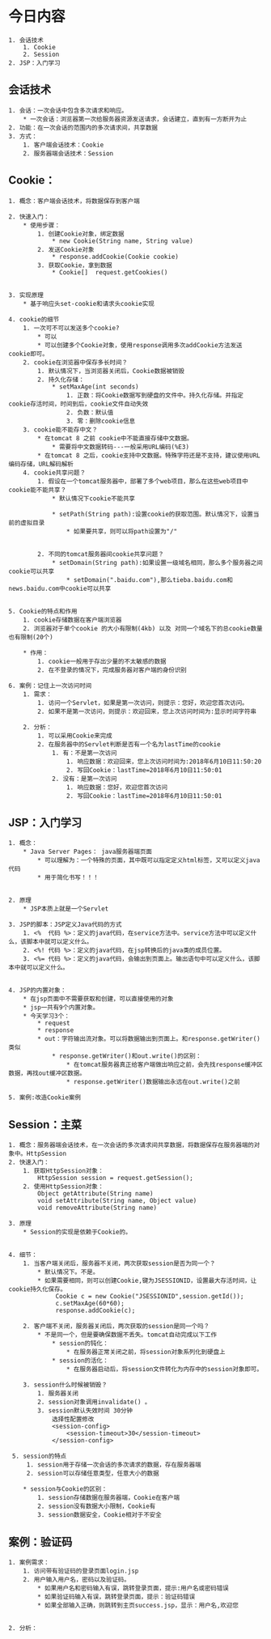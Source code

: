 # 今日内容
	1. 会话技术
		1. Cookie
		2. Session
	2. JSP：入门学习



## 会话技术
	1. 会话：一次会话中包含多次请求和响应。
		* 一次会话：浏览器第一次给服务器资源发送请求，会话建立，直到有一方断开为止
	2. 功能：在一次会话的范围内的多次请求间，共享数据
	3. 方式：
		1. 客户端会话技术：Cookie
		2. 服务器端会话技术：Session


## Cookie：
	1. 概念：客户端会话技术，将数据保存到客户端

	2. 快速入门：
		* 使用步骤：
			1. 创建Cookie对象，绑定数据
				* new Cookie(String name, String value) 
			2. 发送Cookie对象
				* response.addCookie(Cookie cookie) 
			3. 获取Cookie，拿到数据
				* Cookie[]  request.getCookies()  


	3. 实现原理
		* 基于响应头set-cookie和请求头cookie实现

	4. cookie的细节
		1. 一次可不可以发送多个cookie?
			* 可以
			* 可以创建多个Cookie对象，使用response调用多次addCookie方法发送cookie即可。
		2. cookie在浏览器中保存多长时间？
			1. 默认情况下，当浏览器关闭后，Cookie数据被销毁
			2. 持久化存储：
				* setMaxAge(int seconds)
					1. 正数：将Cookie数据写到硬盘的文件中。持久化存储。并指定cookie存活时间，时间到后，cookie文件自动失效
					2. 负数：默认值
					3. 零：删除cookie信息
		3. cookie能不能存中文？
			* 在tomcat 8 之前 cookie中不能直接存储中文数据。
				* 需要将中文数据转码---一般采用URL编码(%E3)
			* 在tomcat 8 之后，cookie支持中文数据。特殊字符还是不支持，建议使用URL编码存储，URL解码解析
		4. cookie共享问题？
			1. 假设在一个tomcat服务器中，部署了多个web项目，那么在这些web项目中cookie能不能共享？
				* 默认情况下cookie不能共享

				* setPath(String path):设置cookie的获取范围。默认情况下，设置当前的虚拟目录
					* 如果要共享，则可以将path设置为"/"

			
			2. 不同的tomcat服务器间cookie共享问题？
				* setDomain(String path):如果设置一级域名相同，那么多个服务器之间cookie可以共享
					* setDomain(".baidu.com"),那么tieba.baidu.com和news.baidu.com中cookie可以共享
			

	5. Cookie的特点和作用
		1. cookie存储数据在客户端浏览器
		2. 浏览器对于单个cookie 的大小有限制(4kb) 以及 对同一个域名下的总cookie数量也有限制(20个)

		* 作用：
			1. cookie一般用于存出少量的不太敏感的数据
			2. 在不登录的情况下，完成服务器对客户端的身份识别

	6. 案例：记住上一次访问时间
		1. 需求：
			1. 访问一个Servlet，如果是第一次访问，则提示：您好，欢迎您首次访问。
			2. 如果不是第一次访问，则提示：欢迎回来，您上次访问时间为:显示时间字符串

		2. 分析：
			1. 可以采用Cookie来完成
			2. 在服务器中的Servlet判断是否有一个名为lastTime的cookie
				1. 有：不是第一次访问
					1. 响应数据：欢迎回来，您上次访问时间为:2018年6月10日11:50:20
					2. 写回Cookie：lastTime=2018年6月10日11:50:01
				2. 没有：是第一次访问
					1. 响应数据：您好，欢迎您首次访问
					2. 写回Cookie：lastTime=2018年6月10日11:50:01

		

## JSP：入门学习
	1. 概念：
		* Java Server Pages： java服务器端页面
			* 可以理解为：一个特殊的页面，其中既可以指定定义html标签，又可以定义java代码
			* 用于简化书写！！！


	2. 原理
		* JSP本质上就是一个Servlet

	3. JSP的脚本：JSP定义Java代码的方式
		1. <%  代码 %>：定义的java代码，在service方法中。service方法中可以定义什么，该脚本中就可以定义什么。
		2. <%! 代码 %>：定义的java代码，在jsp转换后的java类的成员位置。
		3. <%= 代码 %>：定义的java代码，会输出到页面上。输出语句中可以定义什么，该脚本中就可以定义什么。


	4. JSP的内置对象：
		* 在jsp页面中不需要获取和创建，可以直接使用的对象
		* jsp一共有9个内置对象。
		* 今天学习3个：
			* request
			* response
			* out：字符输出流对象。可以将数据输出到页面上。和response.getWriter()类似
				* response.getWriter()和out.write()的区别：
					* 在tomcat服务器真正给客户端做出响应之前，会先找response缓冲区数据，再找out缓冲区数据。
					* response.getWriter()数据输出永远在out.write()之前
				
	5. 案例:改造Cookie案例




## Session：主菜
	1. 概念：服务器端会话技术，在一次会话的多次请求间共享数据，将数据保存在服务器端的对象中。HttpSession
	2. 快速入门：
		1. 获取HttpSession对象：
			HttpSession session = request.getSession();
		2. 使用HttpSession对象：
			Object getAttribute(String name)  
			void setAttribute(String name, Object value)
			void removeAttribute(String name)  
	
	3. 原理
		* Session的实现是依赖于Cookie的。

	
	4. 细节：
		1. 当客户端关闭后，服务器不关闭，两次获取session是否为同一个？
			* 默认情况下。不是。
			* 如果需要相同，则可以创建Cookie,键为JSESSIONID，设置最大存活时间，让cookie持久化保存。
				 Cookie c = new Cookie("JSESSIONID",session.getId());
		         c.setMaxAge(60*60);
		         response.addCookie(c);

		2. 客户端不关闭，服务器关闭后，两次获取的session是同一个吗？
			* 不是同一个，但是要确保数据不丢失。tomcat自动完成以下工作
				* session的钝化：
					* 在服务器正常关闭之前，将session对象系列化到硬盘上
				* session的活化：
					* 在服务器启动后，将session文件转化为内存中的session对象即可。
				
		3. session什么时候被销毁？
			1. 服务器关闭
			2. session对象调用invalidate() 。
			3. session默认失效时间 30分钟
				选择性配置修改	
				<session-config>
			        <session-timeout>30</session-timeout>
			    </session-config>

	 5. session的特点
		 1. session用于存储一次会话的多次请求的数据，存在服务器端
		 2. session可以存储任意类型，任意大小的数据

		* session与Cookie的区别：
			1. session存储数据在服务器端，Cookie在客户端
			2. session没有数据大小限制，Cookie有
			3. session数据安全，Cookie相对于不安全


## 案例：验证码
	1. 案例需求：
		1. 访问带有验证码的登录页面login.jsp
		2. 用户输入用户名，密码以及验证码。
			* 如果用户名和密码输入有误，跳转登录页面，提示:用户名或密码错误
			* 如果验证码输入有误，跳转登录页面，提示：验证码错误
			* 如果全部输入正确，则跳转到主页success.jsp，显示：用户名,欢迎您


	2. 分析：
	
	